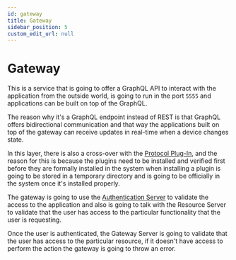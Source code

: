 ```yaml
---
id: gateway
title: Gateway
sidebar_position: 5
custom_edit_url: null
---
```


# Gateway

This is a service that is going to offer a GraphQL API to interact with the application from the outside world, is going to run in the port `5555` and applications can be built on top of the GraphQL.

The reason why it's a GraphQL endpoint instead of REST is that GraphQL offers bidirectional communication and that way the applications built on top of the gateway can receive updates in real-time when a device changes state.

In this layer, there is also a cross-over with the [Protocol Plug-In](/docs/djinn-board/architecture/platform#protocol-plug-in), and the reason for this is because the plugins need to be installed and verified first before they are formally installed in the system when installing a plugin is going to be stored in a temporary directory and is going to be officially in the system once it's installed properly.

The gateway is going to use the [Authentication Server](/docs/djinn-board/architecture/authentication-server) to validate the access to the application and also is going to talk with the Resource Server to validate that the user has access to the particular functionality that the user is requesting.

Once the user is authenticated, the Gateway Server is going to validate that the user has access to the particular resource, if it doesn't have access to perform the action the gateway is going to throw an error.
